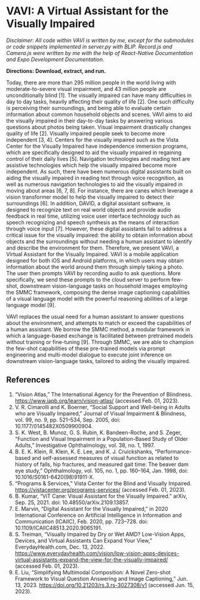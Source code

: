 # VAVI: A Virtual Assistant for the Visually Impaired

_Disclaimer: All code within VAVI is written by me, except for the submodules or code snippets implemented in server.py with BLIP. Record.js and Camera.js were written by me with the help of React-Native Documentation and Expo Development Documentation._

**Directions: Download, extract, and run.**

Today, there are more than 295 million people in the world living with moderate-to-severe visual impairment, and 43 million people are unconditionally blind [1]. The visually impaired can have many difficulties in day to day tasks, heavily affecting their quality of life [2]. One such difficulty is perceiving their surroundings, and being able to evaluate certain information about common household objects and scenes. VAVI aims to aid the visually impaired in their day-to-day tasks by answering various questions about photos being taken. 
Visual impairment drastically changes quality of life [2]. Visually impaired people seek to become more independent [3, 4]. Centers for the visually impaired such as the Vista Center for the Visually Impaired have independence immersion programs, which are specifically designed to aid the visually impaired in regaining control of their daily lives [5]. Navigation technologies and reading text are assistive technologies which help the visually impaired become more independent. As such, there have been numerous digital assistants built on aiding the visually impaired in reading text through voice recognition, as well as numerous navigation technologies to aid the visually impaired in moving about areas [6, 7, 8]. For instance, there are canes which leverage a vision transformer model to help the visually impaired to detect their surroundings [6]. In addition, DAVID, a digital assistant software, is designed to recognize text on real world objects and provide audio feedback in real time, utilizing voice user interface technology such as speech recognizing and speech synthesis as the means of interaction through voice input [7]. However, these digital assistants fail to address a critical issue for the visually impaired: the ability to obtain information about objects and the surroundings without needing a human assistant to identify and describe the environment for them. 
Therefore, we present VAVI, a Virtual Assistant for the Visually Impaired. VAVI is a mobile application designed for both iOS and Android platforms, in which users may obtain information about the world around them through simply taking a photo. The user then prompts VAVI by recording audio to ask questions. More specifically, we send these prompts to the cloud server to perform few-shot, downstream vision-language tasks on household images employing the SMMC framework, composing the dense image captioning capabilities of a visual language model with the powerful reasoning abilities of a large language model [9]. 

VAVI replaces the usual need for a human assistant to answer questions about the environment, and attempts to match or exceed the capabilities of a human assistant. We borrow the SMMC method, a modular framework in which a language-based exchange is facilitated between pretrained models without training or fine-tuning [9]. Through SMMC, we are able to champion the few-shot capabilities of these pre-trained models via prompt engineering and multi-model dialogue to execute joint inference on downstream vision-language tasks, tailored to aiding the visually impaired. 

## References
1. “Vision Atlas,” The International Agency for the Prevention of Blindness. https://www.iapb.org/learn/vision-atlas/ (accessed Feb. 01, 2023).
2. V. R. Cimarolli and K. Boerner, “Social Support and Well-being in Adults who are Visually Impaired,” Journal of Visual Impairment & Blindness, vol. 99, no. 9, pp. 521–534, Sep. 2005, doi: 10.1177/0145482X0509900904.
3. S. K. West, B. Munoz, G. S. Rubin, K. Bandeen-Roche, and S. Zeger, “Function and Visual Impairment in a Population-Based Study of Older Adults,” Investigative Ophthalmology, vol. 38, no. 1, 1997.
4. B. E. K. Klein, R. Klein, K. E. Lee, and K. J. Cruickshanks, “Performance-based and self-assessed measures of visual function as related to history of falls, hip fractures, and measured gait time: The beaver dam eye study,” Ophthalmology, vol. 105, no. 1, pp. 160–164, Jan. 1998, doi: 10.1016/S0161-6420(98)91911-X.
5. “Programs & Services,” Vista Center for the Blind and Visually Impaired. https://vistacenter.org/programs-services/ (accessed Feb. 01, 2023).
6. B. Kumar, “ViT Cane: Visual Assistant for the Visually Impaired.” arXiv, Sep. 25, 2021. doi: 10.48550/arXiv.2109.13857.
7. E. Marvin, “Digital Assistant for the Visually Impaired,” in 2020 International Conference on Artificial Intelligence in Information and Communication (ICAIIC), Feb. 2020, pp. 723–728. doi: 10.1109/ICAIIC48513.2020.9065191.
8. S. Treiman, “Visually Impaired by Dry or Wet AMD? Low-Vision Apps, Devices, and Virtual Assistants Can Expand Your View,” EverydayHealth.com, Dec. 13, 2022. https://www.everydayhealth.com/vision/low-vision-apps-devices-virtual-assistants-expand-the-view-for-the-visually-impaired/ (accessed Feb. 01, 2023).
9. E. Liu, “Simplifying Multimodal Composition: A Novel Zero-shot Framework to Visual Question Answering and Image Captioning,” Jun. 13, 2023. https://doi.org/10.21203/rs.3.rs-3027308/v1 (accessed Jun. 15, 2023).

